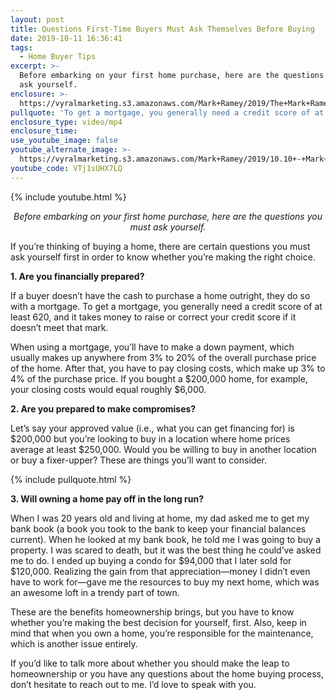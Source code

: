 ```yaml
---
layout: post
title: Questions First-Time Buyers Must Ask Themselves Before Buying
date: 2019-10-11 16:36:41
tags:
  - Home Buyer Tips
excerpt: >-
  Before embarking on your first home purchase, here are the questions you must
  ask yourself.
enclosure: >-
  https://vyralmarketing.s3.amazonaws.com/Mark+Ramey/2019/The+Mark+Ramey+Group-+First-Time+Homebuyers.mp4
pullquote: 'To get a mortgage, you generally need a credit score of at least 620.'
enclosure_type: video/mp4
enclosure_time:
use_youtube_image: false
youtube_alternate_image: >-
  https://vyralmarketing.s3.amazonaws.com/Mark+Ramey/2019/10.10+-+Mark+Ramey+-+YT.jpg
youtube_code: VTj1sUHX7LQ
---
```


{% include youtube.html %}

<p style="text-align: center;"><em>Before embarking on your first home purchase, here are the questions you must ask yourself.</em></p>

If you’re thinking of buying a home, there are certain questions you must ask yourself first in order to know whether you’re making the right choice.&nbsp;

**1\. Are you financially prepared?&nbsp;**

If a buyer doesn’t have the cash to purchase a home outright, they do so with a mortgage. To get a mortgage, you generally need a credit score of at least 620, and it takes money to raise or correct your credit score if it doesn’t meet that mark.&nbsp;

When using a mortgage, you’ll have to make a down payment, which usually makes up anywhere from 3% to 20% of the overall purchase price of the home. After that, you have to pay closing costs, which make up 3% to 4% of the purchase price. If you bought a $200,000 home, for example, your closing costs would equal roughly $6,000.

**2\. Are you prepared to make compromises?&nbsp;**

Let’s say your approved value (i.e., what you can get financing for) is $200,000 but you’re looking to buy in a location where home prices average at least $250,000. Would you be willing to buy in another location or buy a fixer-upper? These are things you’ll want to consider.&nbsp;

{% include pullquote.html %}

**3\. Will owning a home pay off in the long run?&nbsp;**

When I was 20 years old and living at home, my dad asked me to get my bank book (a book you took to the bank to keep your financial balances current). When he looked at my bank book, he told me I was going to buy a property. I was scared to death, but it was the best thing he could’ve asked me to do. I ended up buying a condo for $94,000 that I later sold for $120,000. Realizing the gain from that appreciation—money I didn’t even have to work for—gave me the resources to buy my next home, which was an awesome loft in a trendy part of town.&nbsp;

These are the benefits homeownership brings, but you have to know whether you’re making the best decision for yourself, first. Also, keep in mind that when you own a home, you’re responsible for the maintenance, which is another issue entirely.&nbsp;

If you’d like to talk more about whether you should make the leap to homeownership or you have any questions about the home buying process, don’t hesitate to reach out to me. I’d love to speak with you.